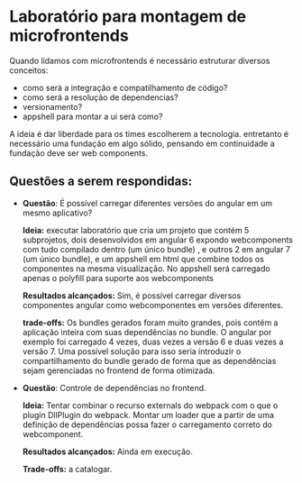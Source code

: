 # Laboratório para montagem de microfrontends

Quando lidamos com microfrontends é necessário estruturar diversos conceitos:

* como será a integração e compatilhamento de código?
* como será a resolução de dependencias?
* versionamento?
* appshell para montar a ui será como?

A ideia é dar liberdade para os times escolherem a tecnologia. entretanto é necessário uma fundação em algo sólido, pensando em continuidade a fundação deve ser web components.


## Questões a serem respondidas:

* **Questão**: É possível carregar diferentes versões do angular em um mesmo aplicativo?
  
  **Ideia:** executar laboratório que cria um projeto que contém 5 subprojetos, dois desenvolvidos em angular 6 expondo webcomponents com tudo compilado dentro (um único bundle) , e outros 2 em angular 7 (um único bundle), e um appshell em html que combine todos os componentes na mesma visualização. No appshell será carregado apenas o polyfill para suporte aos webcomponents

  **Resultados alcançados:** Sim, é possível carregar diversos componentes angular como webcomponentes em versões diferentes.

  **trade-offs:** Os bundles gerados foram muito grandes, pois contém a aplicação inteira com suas dependências no bundle. O angular por exemplo foi carregado 4 vezes, duas vezes a versão 6 e duas vezes a versão 7. Uma possível solução para isso seria introduzir o compartilhamento do bundle gerado de forma que as dependências sejam gerenciadas no frontend de forma otimizada.

* **Questão**: Controle de dependências no frontend.

  **Ideia:** Tentar combinar o recurso externals do webpack com o que o plugin DllPlugin do webpack. Montar um loader que a partir de uma definição de dependências possa fazer o carregamento correto do webcomponent.

  **Resultados alcançados:** Ainda em execução.

  **Trade-offs:** a catalogar.




